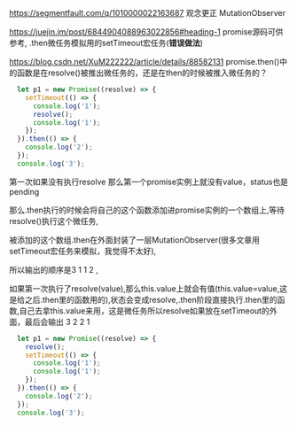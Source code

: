 https://segmentfault.com/q/1010000022163687 观念更正  MutationObserver

https://juejin.im/post/6844904088963022856#heading-1  promise源码可供参考,  .then微任务模拟用的setTimeout宏任务(**错误做法**)

https://blog.csdn.net/XuM222222/article/details/88582131 promise.then()中的函数是在resolve()被推出微任务的，还是在then的时候被推入微任务的？

```js
  let p1 = new Promise((resolve) => {
    setTimeout(() => {
      console.log('1');
      resolve();
      console.log('1');
    });
  }).then(() => {
    console.log('2');
  });
  console.log('3');
```

第一次如果没有执行resolve 那么第一个promise实例上就没有value，status也是pending

那么.then执行的时候会将自己的这个函数添加进promise实例的一个数组上,等待resolve()执行这个微任务,

被添加的这个数组.then在外面封装了一层MutationObserver(很多文章用setTimeout宏任务来模拟，我觉得不太好),

所以输出的顺序是3 1 1 2 ,



如果第一次执行了resolve(value),那么this.value上就会有值(this.value=value,这是给之后.then里的函数用的),状态会变成resolve,.then阶段直接执行.then里的函数,自己去拿this.value来用，这是微任务所以resolve如果放在setTimeout的外面，最后会输出 3 2 2 1

```js
  let p1 = new Promise((resolve) => {
    resolve();
    setTimeout(() => {
      console.log('1');
      console.log('1');
    });
  }).then(() => {
    console.log('2');
  });
  console.log('3');
```

